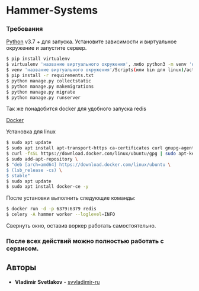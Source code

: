 # Hammer-Systems

### Требования


[Python](https://www.python.org/downloads/) v3.7 +  для запуска.
Установите зависимости и виртуальное окружение и запустите сервер.

```sh
$ pip install virtualenv
$ virtualenv 'название виртуального окружения', либо python3 -m venv 'название виртуального окружения'
$ venv 'название виртуального окружения'/Scripts(или bin для linux)/activate
$ pip install -r requirements.txt
$ python manage.py collectstatic
$ python manage.py makemigrations
$ python manage.py migrate
$ python manage.py runserver
```

Так же понадобится docker для удобного запуска redis

[Docker](https://www.docker.com/)

Установка для linux
```sh
$ sudo apt update
$ sudo apt install apt-transport-https ca-certificates curl gnupg-agent software-properties-common -y
$ curl -fsSL https://download.docker.com/linux/ubuntu/gpg | sudo apt-key add -
$ sudo add-apt-repository \
$ "deb [arch=amd64] https://download.docker.com/linux/ubuntu \
$ (lsb_release -cs) \
$ stable"
$ sudo apt update
$ sudo apt install docker-ce -y
```

После установки выполнить следующие команды:

```sh
$ docker run -d -p 6379:6379 redis
$ celery -A hammer worker --loglevel=INFO
```

Свернуть окно, оставив воркер работать самостоятельно.

### После всех действий можно полностью работать с сервисом.

## Авторы

* **Vladimir Svetlakov** - [svvladimir-ru](https://github.com/svvladimir-ru)